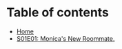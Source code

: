 # Table of contents

* [Home](README.md)
* [S01E01: Monica's New Roommate.](s01e01-monicas-new-roommate..md)
